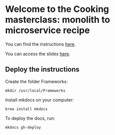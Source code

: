 # Welcome to the Cooking masterclass: monolith to microservice recipe

You can find the instructions [here](https://homics.github.io/instructions/).

You can access the slides [here](https://docs.google.com/presentation/d/1Xqexv460A00-F9JdtjZg1JgCN7BdSimDM2Xn7IpFMcI/edit?usp=sharing).

## Deploy the instructions

Create the folder Frameworks:

```
mkdir /usr/local/Frameworks
```

Install mkdocs on your computer:

```
brew install mkdocs
```

To deploy the docs, run:

```
mkdocs gh-deploy
```
